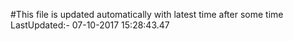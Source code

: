 #This file is updated automatically with latest time after some time
LastUpdated:- 07-10-2017 15:28:43.47 
